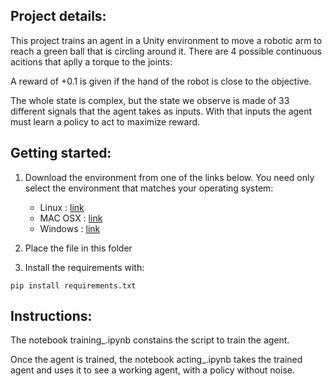 ## **Project details:**
    
This project trains an agent in a Unity environment to move a robotic arm to reach a green ball that is circling around it. There are 4 possible continuous acitions that aplly a torque to the joints:
    
A reward of +0.1 is given if the hand of the robot is close to the objective.

The whole state is complex, but the state we observe is made of 33 different signals that the agent takes as inputs. With that inputs the agent must learn a policy to act to maximize reward.

## **Getting started:**

1. Download the environment from one of the links below.  You need only select the environment that matches your operating system:
    - Linux : [link](https://s3-us-west-1.amazonaws.com/udacity-drlnd/P2/Reacher/one_agent/Reacher_Linux.zip)
	- MAC OSX : [link](https://s3-us-west-1.amazonaws.com/udacity-drlnd/P2/Reacher/Reacher.app.zip)
	- Windows : [link](https://s3-us-west-1.amazonaws.com/udacity-drlnd/P2/Reacher/Reacher_Windows_x86_64.zip)


2. Place the file in this folder

3. Install the requirements with:
```
pip install requirements.txt
``` 


## **Instructions**:

The notebook training_.ipynb constains the script to train the agent. 

Once the agent is trained, the notebook acting_.ipynb takes the trained agent and uses it to see a working agent, with a policy without noise.
